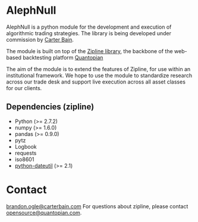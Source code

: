 AlephNull
=======
AlephNull is a python module for the development
and execution of algorithmic trading strategies.
The library is being developed under commission
by [Carter Bain](http://www.carterbain.com). 

The module is built on top of the [Zipline library](https://github.com/quantopian/zipline), 
the backbone of the web-based backtesting
platform [Quantopian](https://www.quantopian.com) 

The aim of the module is to extend the features
of Zipline, for use within an institutional framework. 
We hope to use the module to standardize research across 
our trade desk and support live execution across all 
asset classes for our clients. 

Dependencies (zipline)
------------

* Python (>= 2.7.2)
* numpy (>= 1.6.0)
* pandas (>= 0.9.0)
* pytz
* Logbook
* requests
* iso8601
* [python-dateutil](https://pypi.python.org/pypi/python-dateutil) (>= 2.1)

Contact
=======
brandon.ogle@carterbain.com
For questions about zipline, please contact <opensource@quantopian.com>.
